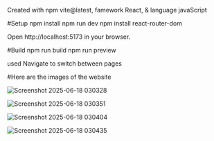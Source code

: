 
Created with npm vite@latest, famework React, & language javaScript 

#Setup
npm install
npm run dev
npm install react-router-dom

Open http://localhost:5173 in your browser.

#Build
npm run build
npm run preview

used Navigate to switch between pages

#Here are the images of the website

![Screenshot 2025-06-18 030328](https://github.com/user-attachments/assets/af72a7fc-b756-482d-87b5-b80f691186d0)

![Screenshot 2025-06-18 030351](https://github.com/user-attachments/assets/d3aad851-8adf-4cd3-981a-62aecf9cd27d)

![Screenshot 2025-06-18 030404](https://github.com/user-attachments/assets/f52e0231-5f3c-49d7-998e-853441f7575b)

![Screenshot 2025-06-18 030435](https://github.com/user-attachments/assets/c2dd327d-d16e-47e8-a490-719d2b057f0a)
